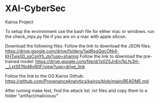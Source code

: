 # XAI-CyberSec
Kairos Project

To setup the environment use the bash file for either mac or windows.
run the check_mps.py file if you are on a mac with apple silicon.

Download the following files:
Follow the link to download the JSON files: https://drive.google.com/drive/folders/1adRsgQqcONj4-KHTujx00_ssCsnYh_ds?usp=sharing
Follow the link to download the pre-trained model: https://drive.google.com/file/d/1x0ZSJnEn7kLfs3H-__LxtSE1fbd8vR0F/view?usp=drive_link

Follow the link to the OG Kairos Github: https://github.com/ProvenanceAnalytics/kairos/blob/main/README.md

After runnng make test, find the attack list .txt files and copy them to a folder "artifact/malicious/"

